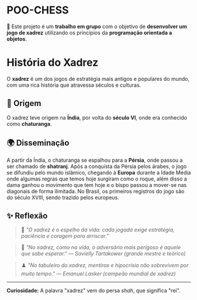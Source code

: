 # POO-CHESS

🎯 Este projeto é um **trabalho em grupo** com o objetivo de **desenvolver um jogo de xadrez** utilizando os princípios da **programação orientada a objetos**.

# História do Xadrez

O **xadrez** é um dos jogos de estratégia mais antigos e populares do mundo, com uma rica história que atravessa séculos e culturas.

## 📜 Origem

O xadrez teve origem na **Índia**, por volta do **século VI**, onde era conhecido como **chaturanga**. 

## 🌍 Disseminação

A partir da Índia, o chaturanga se espalhou para a **Pérsia**, onde passou a ser chamado de **shatranj**. Após a conquista da Pérsia pelos árabes, o jogo se difundiu pelo mundo islâmico,  chegando à **Europa** durante a Idade Média onde algumas regras que temos hoje surgiram como o roque, além disso a dama ganhou o movimento que tem hoje e o bispo passou a mover-se nas diagonais de forma ilimitada. No Brasil, os primeiros registros do jogo são do século XVIII, sendo trazido pelos europeus.

## ✨ Reflexão

> 🧠 *"O xadrez é o espelho da vida: cada jogada exige estratégia, paciência e coragem para arriscar."*

> 🧩 *"No xadrez, como na vida, o adversário mais perigoso é aquele que sabe esperar." — Savielly Tartakower (grande mestre e teórico)*  

>♟️ *"No tabuleiro do xadrez, mentiras e hipocrisia não sobrevivem por muito tempo."
— Emanuel Lasker (campeão mundial de xadrez)*
---

**Curiosidade:** A palavra "xadrez" vem do persa *shah*, que significa "rei".
